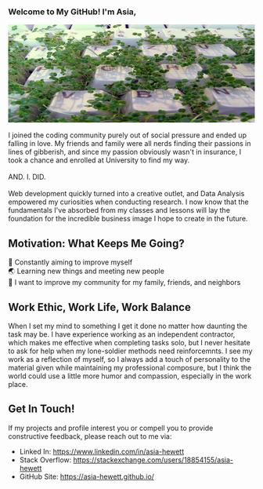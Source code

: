 ### Welcome to My GitHub! I'm Asia,


<p align="center">
  <img width="600" height="200" src="./images/keyboard.jpg">
</p>

I joined the coding community purely out of social pressure and ended up falling in love. My friends and family were all nerds finding their passions in lines of gibberish, and since my passion obviously wasn't in insurance, I took a chance and enrolled at University to find my way. 
<br>
<br>
AND. I. DID. 
<br>
<br>
Web development quickly turned into a creative outlet, and Data Analysis empowered my curiosities when conducting research. I now know that the fundamentals I've absorbed from my classes and lessons will lay the foundation for the incredible business image I hope to create in the future. 

## Motivation: What Keeps Me Going?

:seedling: Constantly aiming to improve myself
<br>
:earth_asia: Learning new things and meeting new people
<br>
:green_heart: I want to improve my community for my family, friends, and neighbors 

## Work Ethic, Work Life, Work Balance

When I set my mind to something I get it done no matter how daunting the task may be. I have experience working as an independent contractor, which makes me effective when completing tasks solo, but I never hesitate to ask for help when my lone-soldier methods need reinforcemnts. I see my work as a reflection of myself, so I always add a touch of personality to the material given while maintaining my professional composure, but I think the world could use a little more humor and compassion, especially in the work place.

## Get In Touch!

If my projects and profile interest you or compell you to provide constructive feedback, please reach out to me via:

* Linked In: https://www.linkedin.com/in/asia-hewett
* Stack Overflow: https://stackexchange.com/users/18854155/asia-hewett
* GitHub Site: https://asia-hewett.github.io/


